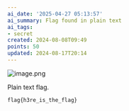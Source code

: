 ```yaml
---
ai_date: '2025-04-27 05:13:57'
ai_summary: Flag found in plain text
ai_tags:
- secret
created: 2024-08-08T09:49
points: 50
updated: 2024-08-17T20:14
---
```


![image.png](https://res.cloudinary.com/kumonochisanaka/image/upload/v1723124958/2024/08/6bcd7effbd8f3c733bbca900bc84e22b.png)

Plain text flag.

```flag
flag{h3re_is_the_flag}
```
